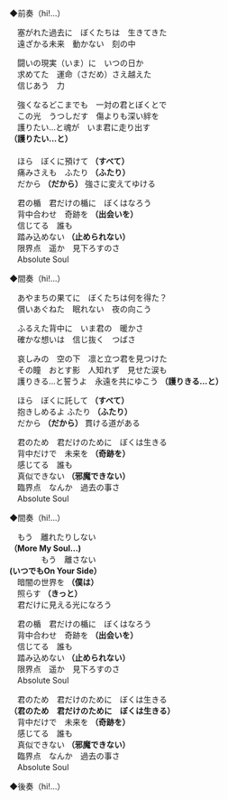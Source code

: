 ◆前奏（hi!…）

　塞がれた過去に　ぼくたちは　生きてきた  
　遠ざかる未来　動かない　刻の中

　闘いの現実（いま）に　いつの日か  
　求めてた　運命（さだめ）さえ越えた  
　信じあう　力

　強くなるどこまでも　一対の君とぼくとで  
　この光　うつしだす　傷よりも深い絆を  
　護りたい...と魂が　いま君に走り出す  
**（護りたい...と）**  
　          
　ほら　ぼくに預けて **（すべて）**  
　痛みさえも　ふたり **（ふたり）**  
　だから **（だから）** 強さに変えてゆける  

　君の楯　君だけの楯に　ぼくはなろう  
　背中合わせ　奇跡を **（出会いを）**  
　信じてる　誰も  
　踏み込めない **（止められない）**   
　限界点　遥か　見下ろすのさ  
　Absolute Soul

◆間奏（hi!…）

　あやまちの果てに　ぼくたちは何を得た？  
　償いあぐねた　眠れない　夜の向こう

　ふるえた背中に　いま君の　暖かさ  
　確かな想いは　信じ抜く　つばさ  

　哀しみの　空の下　凛と立つ君を見つけた  
　その瞳　おとす影　人知れず　見せた涙も  
　護りきる...と誓うよ　永遠を共にゆこう 
**（護りきる...と）** 

　ほら　ぼくに託して **（すべて）**  
　抱きしめるよ  ふたり **（ふたり）**  
　だから **（だから）**  貫ける道がある

　君のため　君だけのために　ぼくは生きる  
　背中だけで　未来を **（奇跡を）**  
　感じてる　誰も  
　真似できない **（邪魔できない）**    
　臨界点　なんか　過去の事さ  
　Absolute Soul  

◆間奏（hi!…）

　もう　離れたりしない  
**（More My Soul...)**  
　　　　もう　離さない  
**(いつでもOn Your Side）**  
　暗闇の世界を **（僕は）**  
　照らす **（きっと）**  
　君だけに見える光になろう  

　君の楯　君だけの楯に　ぼくはなろう  
　背中合わせ　奇跡を **（出会いを）**  
　信じてる　誰も  
　踏み込めない **（止められない）**   
　限界点　遥か　見下ろすのさ  
　Absolute Soul

　君のため　君だけのために　ぼくは生きる  
**（君のため　君だけのために　ぼくは生きる）**  
　背中だけで　未来を **（奇跡を）**  
　感じてる　誰も  
　真似できない **（邪魔できない）**    
　臨界点　なんか　過去の事さ  
　Absolute Soul  

◆後奏（hi!…）
